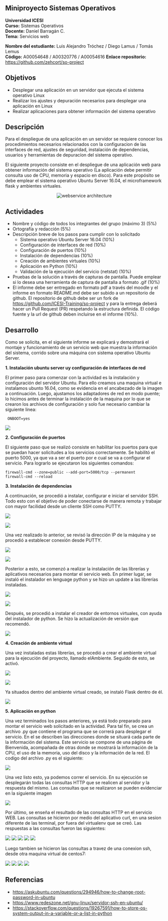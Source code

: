 ## Miniproyecto Sistemas Operativos

**Universidad ICESI**  
**Curso:** Sistemas Operativos  
**Docente:** Daniel Barragán C.  
**Tema:**  Servicios web  

**Nombre del estudiante:** Luis Alejandro Tróchez / Diego Lamus / Tomás Lemus  
**Código:** A00054648 / A00320776 / A00054616
**Enlace repositorio:** https://github.com/zehcort/so-project

## Objetivos
* Desplegar una aplicación en un servidor que ejecuta el sistema operativo Linux
* Realizar los ajustes y depuración necesarios para desplegar una
aplicación en Linux
* Realizar aplicaciones para obtener información del sistema operativo

## Descripción
Para el despliegue de una aplicación en un servidor se requiere conocer los procedimientos necesarios relacionados con la configuracion de las interfaces de red, ajustes de seguridad, instalación de dependencias, usuarios y herramientas de depuracíon del sistema operativo.

El siguiente proyecto consiste en el despliegue de una aplicación web para obtener información del sistema operativo (La aplicación debe permitir consulta uso de CPU, memoria y espacio en disco). Para este propósito se debe emplear el sistema operativo Ubuntu Server 16.04, el microframework flask y ambientes virtuales.

<p align="center">
  <img src="vista-despliegue.png" alt="webservice architecture"/>
</p>

## Actividades
* Nombre y código de todos los integrantes del grupo (máximo 3) (5%)
* Ortografía y redacción (5%)
* Descripción breve de los pasos para cumplir con lo solicitado
  * Sistema operativo Ubuntu Server 16.04 (10%)
  * Configuración de interfaces de red (10%)
  * Configuración de puertos (10%)
  * Instalación de dependencias (10%)
  * Creación de ambientes virtuales (10%)
  * Aplicación en Python (10%)
  * Validación de la ejecución del servicio (netstat) (10%)
* Pruebas de la solución a través de capturas de pantalla. Puede emplear si lo desea una herramienta de captura de pantalla a formato .gif (10%)
* El informe debe ser entregado en formato pdf a través del moodle y el informe en formato README.md debe ser subido a un repositorio de github. El repositorio de github debe ser un fork de https://github.com/ICESI-Training/so-project y para la entrega deberá hacer un Pull Request (PR) respetando la estructura definida. El código fuente y la url de github deben incluirse en el informe (10%).  
  
## Desarrollo 

Como se solicita, en el siguiente informe se explicará y demostrará el montaje y funcionamiento de un servicio web que muestra la información del sistema, corrido sobre una máquina con sistema operativo Ubuntu Server.

**1. Instalación ubuntu server uy configuración de interfaces de red**

El primer paso para comenzar con la actividad es la instalación y configuración del servidor Ubuntu. Para ello creamos una maquina virtual e instalamos ubunto 16.04, como se evidencia en el ancabezado de la imagen a continuación. Luego, ajustamos los adaptadores de red en modo puente; lo hicimos antes de terminar la instalación de la maquina por lo que se crearon los archivos de configuración y solo fue necesario cambiar la siguiente linea:
    
     ONBOOT=yes


![][0]


**2. Configuración de puertos**

El siguiente paso que se realizó consiste en habilitar los puertos para que se puedan hacer solicitudes a los servicios correctamente. Se habilitó el puerto 5000, ya que va a ser el puerto por e cual se va a configurar el servicio. Para lograrlo se ejecutaron los siguientes comandos:

    firewall-cmd --zone=public --add-port=5000/tcp --permanent
    firewall-cmd --reload

**3. Instalación de dependencias**

A continuación, se procedió a instalar, configurar e iniciar el servidor SSH. Todo esto con el objetivo de poder conectarse de manera remota y trabajar con mayor facilidad desde un cliente SSH como PUTTY.

![][1]

![][2]

Una vez realizado lo anterior, se  revisó la dirección IP de la máquina y se procedió a establecer conexión desde PUTTY.

![][3]

![][4]

Posterior a esto, se comenzó a realizar la instalación de las librerías y aplicativos necesarios para montar el servicio web. 
En primer lugar, se instaló el instalador en lenguage python y se hizo un update a las librerías instaladas.

![][5]

![][6]

Después, se procedió a instalar el creador de entornos virtuales, con ayuda del instalador de python. Se hizo la actualización de versión que recomendó.

![][7]



**4. Creación de ambiente virtual**

Una vez instaladas estas librerías, se procedió a crear el ambiente virtual para la ejecución del proyecto, llamado elAmbiente. Seguido de esto, se activó.

![][8]

![][9]

Ya situados dentro del ambiente virtual creado, se instaló Flask dentro de él.

![][10]



**5. Aplicación en python**

Una vez terminados los pasos anteriores, ya está todo preparado para montar el servicio web solicitado en la actividad. Para tal fin, se crea un archivo .py que contiene el programa que se correrá para desplegar el servicio. En el se describen las direcciones donde se situará cada parte de la información del sistema. Este servicio se compone de una página de Bienvenida, acompañada de otras donde se mostrará la información de la CPU, el uso de la memoria, uso del disco y la información de la red. El codigo del archivo .py es el siguiente: 

![](imagenes/codigo.png)


Una vez listo esto, ya podemos correr el servicio. En su ejecución se desplegarán todas las consultas HTTP que se realicen al servidor y la respuesta del mismo. Las consultas que se realizaron se pueden evidenciar en la siguiente imagen

![](imagenes/Consultas.png)


Por último, se enseña el resultado de las consultas HTTP en el servicio WEB. Las consultas se hicieron por medio del aplicativo curl, en una sesion diferente de las terminal, por fuera del virtualenv que se creó. Las respuestas a las consultas fueron las siguientes:

![](imagenes/bienvenido.png)
![](imagenes/usoCpu.png)
![](imagenes/disco.png)
![](imagenes/memoria.png)
![](imagenes/netstat.png)

Luego tambien se hicieron las consultas a travez de una conexion ssh, desde otra maquina virtual de centos7:

![][14]
![][15]
![][16]
![][17]


## Referencias
* https://askubuntu.com/questions/294946/how-to-change-root-password-in-ubuntu
* https://www.redeszone.net/gnu-linux/servidor-ssh-en-ubuntu/
* https://stackoverflow.com/questions/19267591/how-to-store-os-system-output-in-a-variable-or-a-list-in-python





[0]: imagenes/0.PNG
[1]: imagenes/1.PNG
[2]: imagenes/2.PNG
[3]: imagenes/3.PNG
[4]: imagenes/4.PNG
[5]: imagenes/5.PNG
[6]: imagenes/6.PNG
[7]: imagenes/7.PNG
[8]: imagenes/8.PNG
[9]: imagenes/9.PNG
[10]: imagenes/10.PNG
[14]: imagenes/14.PNG
[15]: imagenes/15.PNG
[16]: imagenes/16.PNG
[17]: imagenes/17.PNG


